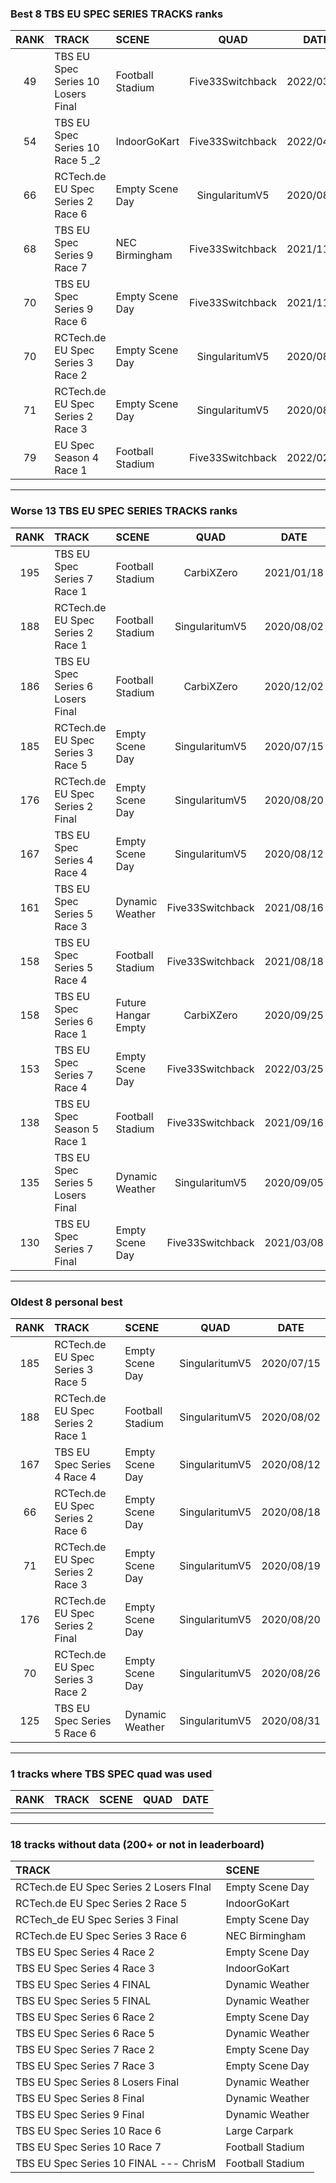### Best 8 TBS EU SPEC SERIES TRACKS ranks
|RANK|TRACK|SCENE|QUAD|DATE|
|:---:|:---|:---|:---:|:---:|
|49|TBS EU Spec Series 10 Losers Final|Football Stadium|Five33Switchback|2022/03/03|
|54|TBS EU Spec Series 10 Race 5 _2|IndoorGoKart|Five33Switchback|2022/04/02|
|66|RCTech.de EU Spec Series 2 Race 6|Empty Scene Day|SingularitumV5|2020/08/18|
|68|TBS EU Spec Series 9 Race 7|NEC Birmingham|Five33Switchback|2021/11/14|
|70|TBS EU Spec Series 9 Race 6|Empty Scene Day|Five33Switchback|2021/11/04|
|70|RCTech.de EU Spec Series 3 Race 2|Empty Scene Day|SingularitumV5|2020/08/26|
|71|RCTech.de EU Spec Series 2 Race 3|Empty Scene Day|SingularitumV5|2020/08/19|
|79|EU Spec Season 4 Race 1|Football Stadium|Five33Switchback|2022/02/13|
---
### Worse 13 TBS EU SPEC SERIES TRACKS ranks
|RANK|TRACK|SCENE|QUAD|DATE|
|:---:|:---|:---|:---:|:---:|
|195|TBS EU Spec Series 7 Race 1|Football Stadium|CarbiXZero|2021/01/18|
|188|RCTech.de EU Spec Series 2 Race 1|Football Stadium|SingularitumV5|2020/08/02|
|186|TBS EU Spec Series 6 Losers Final|Football Stadium|CarbiXZero|2020/12/02|
|185|RCTech.de EU Spec Series 3 Race 5|Empty Scene Day|SingularitumV5|2020/07/15|
|176|RCTech.de EU Spec Series 2 Final|Empty Scene Day|SingularitumV5|2020/08/20|
|167|TBS EU Spec Series 4 Race 4|Empty Scene Day|SingularitumV5|2020/08/12|
|161|TBS EU Spec Series 5 Race 3|Dynamic Weather|Five33Switchback|2021/08/16|
|158|TBS EU Spec Series 5 Race 4|Football Stadium|Five33Switchback|2021/08/18|
|158|TBS EU Spec Series 6 Race 1|Future Hangar Empty|CarbiXZero|2020/09/25|
|153|TBS EU Spec Series 7 Race 4|Empty Scene Day|Five33Switchback|2022/03/25|
|138|TBS EU Spec Season 5 Race 1|Football Stadium|Five33Switchback|2021/09/16|
|135|TBS EU Spec Series 5 Losers Final|Dynamic Weather|SingularitumV5|2020/09/05|
|130|TBS EU Spec Series 7 Final|Empty Scene Day|Five33Switchback|2021/03/08|
---
### Oldest 8 personal best
|RANK|TRACK|SCENE|QUAD|DATE|
|:---:|:---|:---|:---:|:---:|
|185|RCTech.de EU Spec Series 3 Race 5|Empty Scene Day|SingularitumV5|2020/07/15|
|188|RCTech.de EU Spec Series 2 Race 1|Football Stadium|SingularitumV5|2020/08/02|
|167|TBS EU Spec Series 4 Race 4|Empty Scene Day|SingularitumV5|2020/08/12|
|66|RCTech.de EU Spec Series 2 Race 6|Empty Scene Day|SingularitumV5|2020/08/18|
|71|RCTech.de EU Spec Series 2 Race 3|Empty Scene Day|SingularitumV5|2020/08/19|
|176|RCTech.de EU Spec Series 2 Final|Empty Scene Day|SingularitumV5|2020/08/20|
|70|RCTech.de EU Spec Series 3 Race 2|Empty Scene Day|SingularitumV5|2020/08/26|
|125|TBS EU Spec Series 5 Race 6|Dynamic Weather|SingularitumV5|2020/08/31|
---
### 1 tracks where TBS SPEC quad was used
|RANK|TRACK|SCENE|QUAD|DATE|
|:---:|:---|:---|:---:|:---:|
||||||
---
### 18 tracks without data (200+ or not in leaderboard)
|TRACK|SCENE|
|:---|:---|
|RCTech.de EU Spec Series 2 Losers FInal|Empty Scene Day|
|RCTech.de EU Spec Series 2 Race 5|IndoorGoKart|
|RCTech_de EU Spec Series 3 Final|Empty Scene Day|
|RCTech.de EU Spec Series 3 Race 6|NEC Birmingham|
|TBS EU Spec Series 4 Race 2|Empty Scene Day|
|TBS EU Spec Series 4 Race 3|IndoorGoKart|
|TBS EU Spec Series 4 FINAL|Dynamic Weather|
|TBS EU Spec Series 5 FINAL|Dynamic Weather|
|TBS EU Spec Series 6 Race 2|Empty Scene Day|
|TBS EU Spec Series 6 Race 5|Dynamic Weather|
|TBS EU Spec Series 7 Race 2|Empty Scene Day|
|TBS EU Spec Series 7 Race 3|Empty Scene Day|
|TBS EU Spec Series 8 Losers Final|Dynamic Weather|
|TBS EU Spec Series 8 Final|Dynamic Weather|
|TBS EU Spec Series 9 Final|Dynamic Weather|
|TBS EU Spec Series 10 Race 6|Large Carpark|
|TBS EU Spec Series 10 Race 7|Football Stadium|
|TBS EU Spec Series 10 FINAL --- ChrisM|Football Stadium|
